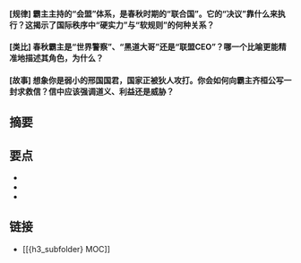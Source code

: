 #### [规律] 霸主主持的“会盟”体系，是春秋时期的“联合国”。它的“决议”靠什么来执行？这揭示了国际秩序中“硬实力”与“软规则”的何种关系？


#### [类比] 春秋霸主是“世界警察”、“黑道大哥”还是“联盟CEO”？哪一个比喻更能精准地描述其角色，为什么？


#### [故事] 想象你是弱小的邢国国君，国家正被狄人攻打。你会如何向霸主齐桓公写一封求救信？信中应该强调道义、利益还是威胁？


## 摘要


## 要点

- 
- 
- 

## 链接

- [[{h3_subfolder} MOC]]
